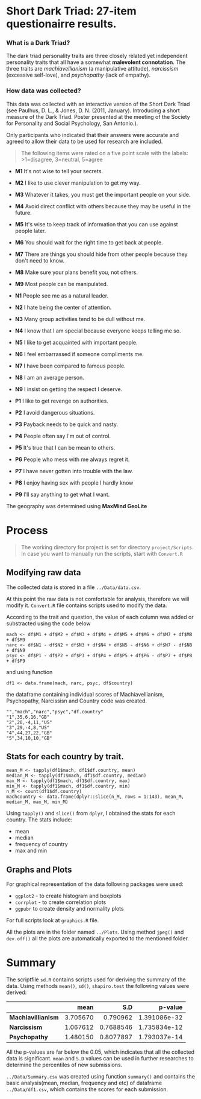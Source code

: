 
# Short Dark Triad: 27-item questionairre results.



### What is a Dark Triad?

The dark triad personality traits are three closely related yet independent personality traits that all have a somewhat **malevolent connotation**. The three traits are *machiavellianism* (a manipulative attitude), *narcissism* (excessive self-love), and *psychopathy* (lack of empathy).

### How data was collected?

This data was collected with an interactive version of the Short Dark Triad (see Paulhus, D. L., & Jones, D. N. (2011, January). Introducing a short measure of the Dark Triad. Poster presented at the meeting of the Society for Personality and Social Psychology, San Antonio.).

Only participants who indicated that their answers were accurate and agreed to allow their data to be used for research are included.

>The following items were rated on a five point scale with the labels: >1=disagree, 3=neutral, 5=agree

* **M1**	It's not wise to tell your secrets.

* **M2**	I like to use clever manipulation to get my way.

* **M3**	Whatever it takes, you must get the important people on your side. 

* **M4**	Avoid direct conflict with others because they may be useful in the future. 

* **M5**	It's wise to keep track of information that you can use against people later. 

* **M6**	You should wait for the right time to get back at people. 

* **M7**	There are things you should hide from other people because they don't need to know.

* **M8**	Make sure your plans benefit you, not others.

* **M9**	Most people can be manipulated.

* **N1**	People see me as a natural leader. 

* **N2**	I hate being the center of attention.

* **N3**	Many group activities tend to be dull without me.  

* **N4**	I know that I am special because everyone keeps telling me so. 

* **N5**	I like to get acquainted with important people. 

* **N6**	I feel embarrassed if someone compliments me.

* **N7**	I have been compared to famous people. 

* **N8**	I am an average person.

* **N9**	I insist on getting the respect I deserve.

* **P1**	I like to get revenge on authorities.

* **P2**	I avoid dangerous situations.

* **P3**	Payback needs to be quick and nasty. 

* **P4**	People often say I'm out of control. 

* **P5**	It's true that I can be mean to others. 

* **P6**	People who mess with me always regret it.

* **P7**	I have never gotten into trouble with the law.

* **P8**	I enjoy having sex with people I hardly know 

* **P9**	I'll say anything to get what I want.

The geography was determined using **MaxMind GeoLite**

# Process
>The working directory for project is set for directory `project/Scripts`. In case you want to manually run the scripts, start with `Convert.R`

## Modifying raw data

The collected data is stored in a file `../Data/data.csv`.

At this point the raw data is not comfortable for analysis, therefore we will modify it. `Convert.R` file contains scripts used to modify the data.

According to the trait and question, the value of each column was added or substracted using the code below

	mach <- df$M1 + df$M2 + df$M3 + df$M4 + df$M5 + df$M6 + df$M7 + df$M8 + df$M9
	narc <- df$N1 - df$N2 + df$N3 + df$N4 + df$N5 - df$N6 + df$N7 - df$N8 + df$N9
	psyc <- df$P1 - df$P2 + df$P3 + df$P4 + df$P5 + df$P6 - df$P7 + df$P8 + df$P9

and using function 

`df1 <- data.frame(mach, narc, psyc, df$country)` 

the dataframe containing individual scores of Machiavellianism, Psychopathy, Narcissisn and Country code was created.

	"","mach","narc","psyc","df.country"
	"1",35,6,16,"GB"
	"2",20,-4,11,"US"
	"3",29,-4,8,"US"
	"4",44,27,22,"GB"
	"5",34,10,10,"GB"
## Stats for each country by trait.
	mean_M <- tapply(df1$mach, df1$df.country, mean)
	median_M <- tapply(df1$mach, df1$df.country, median)
	max_M <- tapply(df1$mach, df1$df.country, max)
	min_M <- tapply(df1$mach, df1$df.country, min)
	n_M <- count(df1$df.country)
	machcountry <- data.frame(dplyr::slice(n_M, rows = 1:143), mean_M, median_M, max_M, min_M)

Using `tapply()` and `slice()` from `dplyr`, I obtained the stats for each country. The stats include:

* mean
* median
* frequency of country
* max and min

## Graphs and Plots

For graphical representation of the data following packages were used:

* `ggplot2`  - to create histogram and boxplots
* `corrplot` - to create correlation plots
* `ggpubr`   to create density and normality plots

For full scripts look at `graphics.R` file.

All the plots are in the folder named `../Plots`. Using method `jpeg()` and `dev.off()` all the plots are automatically exported to the mentioned folder.

# Summary


The scriptfile `sd.R` contains scripts used for deriving the summary of the data. Using methods `mean()`, `sd()`, `shapiro.test` the following values were derived:

| |mean|S.D|p-value|
|:-|-:|-:|-:|
|**Machiavillianism**|  3.705670|   0.790962|   1.391086e-32|
|**Narcissism**|   1.067612|   0.7688546|   1.735834e-12|
|**Psychopathy**|   1.480150|   0.8077897|   1.793037e-14|

All the p-values are far below the 0.05, which indicates that all the collected data is significant. `mean` and `S.D` values can be used in further researches to determine the percentiles of new submissions.

`../Data/Summary.csv` was created using function `summary()` and contains the basic analysis(mean, median, frequency and etc) of dataframe `../Data/df1.csv`, which contains the scores for each submission.
